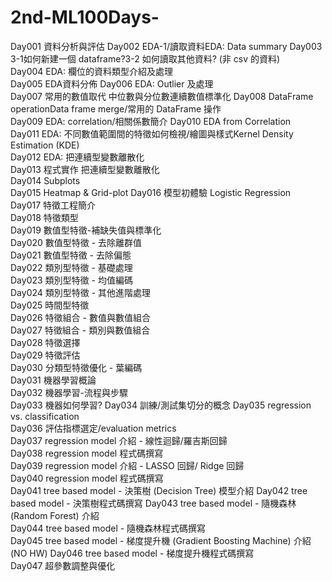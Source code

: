 # 2nd-ML100Days-
  Day001	資料分析與評估	
  Day002	EDA-1/讀取資料EDA: Data summary	
  Day003	3-1如何新建一個 dataframe?3-2 如何讀取其他資料? (非 csv 的資料)	
  Day004	EDA: 欄位的資料類型介紹及處理	
  Day005	EDA資料分佈	
  Day006	EDA: Outlier 及處理	
  Day007	常用的數值取代	中位數與分位數連續數值標準化
  Day008	DataFrame operationData frame merge/常用的 DataFrame 操作	
  Day009	EDA: correlation/相關係數簡介	
  Day010	EDA from Correlation	
  Day011	EDA: 不同數值範圍間的特徵如何檢視/繪圖與樣式Kernel Density Estimation (KDE)	
  Day012	EDA: 把連續型變數離散化	
  Day013	程式實作 把連續型變數離散化	
  Day014	Subplots	
  Day015	Heatmap & Grid-plot	
  Day016	模型初體驗 Logistic Regression	
  Day017	特徵工程簡介	
  Day018	特徵類型	
  Day019	數值型特徵-補缺失值與標準化	
  Day020	數值型特徵 - 去除離群值	
  Day021	數值型特徵 - 去除偏態	
  Day022	類別型特徵 - 基礎處理	
  Day023	類別型特徵 - 均值編碼	
  Day024	類別型特徵 - 其他進階處理	
  Day025	時間型特徵	
  Day026	特徵組合 - 數值與數值組合	
  Day027	特徵組合 - 類別與數值組合	
  Day028	特徵選擇	
  Day029	特徵評估	
  Day030	分類型特徵優化 - 葉編碼	
  Day031	機器學習概論	
  Day032	機器學習-流程與步驟	
  Day033	機器如何學習?	
  Day034	訓練/測試集切分的概念	
  Day035	regression vs. classification	
  Day036	評估指標選定/evaluation metrics	
  Day037	regression model 介紹 - 線性迴歸/羅吉斯回歸	
  Day038	regression model 程式碼撰寫	
  Day039	regression model 介紹 - LASSO 回歸/ Ridge 回歸	
  Day040	regression model 程式碼撰寫	
  Day041	tree based model - 決策樹 (Decision Tree) 模型介紹	
  Day042	tree based model - 決策樹程式碼撰寫	
  Day043	tree based model - 隨機森林 (Random Forest) 介紹	
  Day044	tree based model - 隨機森林程式碼撰寫	
  Day045	tree based model - 梯度提升機 (Gradient Boosting Machine) 介紹 (NO HW)
  Day046	tree based model - 梯度提升機程式碼撰寫	
  Day047	超參數調整與優化	
